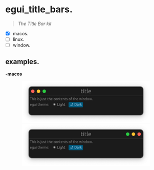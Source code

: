 # egui_title_bars.

> *The Title Bar kit*

- [x] macos.
- [ ] linux.
- [ ] window.

## examples.

**-macos**

<p align="center">
  <img width="400" src="./assets/egui-title-bar-macos-left.png" />
  <img width="400" src="./assets/egui-title-bar-macos-right.png" />
</p>
